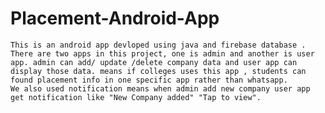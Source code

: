 # Placement-Android-App

    This is an android app devloped using java and firebase database . 
    There are two apps in this project, one is admin and another is user app. admin can add/ update /delete company data and user app can display those data. means if colleges uses this app , students can found placement info in one specific app rather than whatsapp.
    We also used notification means when admin add new company user app get notification like "New Company added" "Tap to view".
